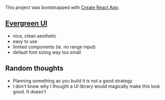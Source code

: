 This project was bootstrapped with [Create React App](https://github.com/facebook/create-react-app).

## [Evergreen UI](https://evergreen.segment.com/)
- nice, clean aesthetic
- easy to use
- limited components (ie. no range input)
- default font sizing way too small

## Random thoughts
- Planning something as you build it is not a good strategy
- I don't know why I thought a UI library would magically make this look good. It doesn't
